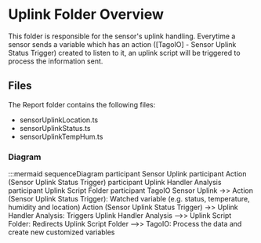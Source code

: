 # Uplink Folder Overview
This folder is responsible for the sensor's uplink handling. Everytime a sensor sends a variable which has an action ([TagoIO] - Sensor Uplink Status Trigger) created to listen to it, an uplink script will be triggered to process the information sent.

## Files
The Report folder contains the following files:

* sensorUplinkLocation.ts
* sensorUplinkStatus.ts
* sensorUplinkTempHum.ts

### Diagram

:::mermaid
sequenceDiagram
    participant Sensor Uplink
    participant Action (Sensor Uplink Status Trigger)
    participant Uplink Handler Analysis
    participant Uplink Script Folder
    participant TagoIO
            Sensor Uplink ->> Action (Sensor Uplink Status Trigger): Watched variable (e.g. status, temperature, humidity and location)
            Action (Sensor Uplink Status Trigger) ->> Uplink Handler Analysis: Triggers
            Uplink Handler Analysis -->> Uplink Script Folder: Redirects
            Uplink Script Folder -->> TagoIO: Process the data and create new customized variables
    